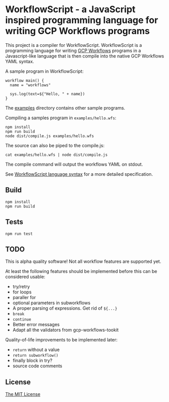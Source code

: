 # WorkflowScript - a JavaScript inspired programming language for writing GCP Workflows programs

This project is a compiler for WorkflowScript. WorkflowScript is a programming
language for writing [GCP Workflows](https://cloud.google.com/workflows/docs/apis)
programs in a Javascript-like language that is then compile into the native GCP
Workflows YAML syntax.

A sample program in WorkflowScript:

```
workflow main() {
  name = "workflows"

  sys.log(text=${"Hello, " + name})
}
```

The [examples](examples) directory contains other sample programs.

Compiling a samples program in `examples/hello.wfs`:

```shell
npm install
npm run build
node dist/compile.js examples/hello.wfs
```

The source can also be piped to the compile.js:

```shell
cat examples/hello.wfs | node dist/compile.js
```

The compile command will output the workflows YAML on stdout.

See [WorkflowScript language syntax](syntax.md) for a more detailed specification.

## Build

```shell
npm install
npm run build
```

## Tests

```shell
npm run test
```

## TODO

This is alpha quality software! Not all workflow features are supported yet.

At least the following features should be implemented before this can be considered usable:

- try/retry
- for loops
- paraller for
- optional parameters in subworkflows
- A proper parsing of expressions. Get rid of `${...}`
- `break`
- `continue`
- Better error messages
- Adapt all the validators from gcp-workflows-tookit

Quality-of-life improvements to be implemented later:

- `return` without a value
- `return subworkflow()`
- finally block in try?
- source code comments

## License

[The MIT License](LICENSE)
